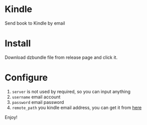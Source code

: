 # Kindle

Send book to Kindle by email

# Install

Download dzbundle file from release page and click it.

# Configure

1. `server` is not used by required, so you can input anything
2. `username` email account
3. `password` email password
4. `remote_path` you kindle email address, you can get it from [here](https://www.amazon.cn/hz/mycd/myx)

Enjoy!
